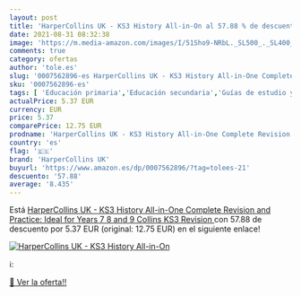 ```yaml
---
layout: post
title: 'HarperCollins UK - KS3 History All-in-On al 57.88 % de descuento'
date: 2021-08-31 08:32:38
image: 'https://m.media-amazon.com/images/I/51Sho9-NRbL._SL500_._SL400_.jpg'
comments: true
category: ofertas
author: 'tole.es'
slug: '0007562896-es HarperCollins UK - KS3 History All-in-One Complete...'
sku: '0007562896-es'
tags: [ 'Educación primaria','Educación secundaria','Guías de estudio y repaso','Libros','Libros de texto','Libros universitarios de educación','Libros universitarios y de estudios superiores','harpercollins uk', ]
actualPrice: 5.37 EUR
currency: EUR
price: 5.37
comparePrice: 12.75 EUR
prodname: 'HarperCollins UK - KS3 History All-in-One Complete Revision and Practice: Ideal for Years 7  8 and 9  Collins KS3 Revision '
country: 'es'
flag: '🇪🇸'
brand: 'HarperCollins UK'
buyurl: 'https://www.amazon.es/dp/0007562896/?tag=tolees-21'
descuento: '57.88'
average: '8.435'
---
```


Está [HarperCollins UK - KS3 History All-in-One Complete Revision and Practice: Ideal for Years 7  8 and 9  Collins KS3 Revision ](https://www.amazon.es/dp/0007562896/?tag=tolees-21) con 57.88 de descuento por 5.37 EUR (original: 12.75 EUR) en el siguiente enlace!

[![HarperCollins UK - KS3 History All-in-On](https://m.media-amazon.com/images/I/51Sho9-NRbL._SL500_._SL400_.jpg)](https://www.amazon.es/dp/0007562896/?tag=tolees-21)

ℹ️:


[🛒 Ver la oferta!!](https://www.amazon.es/dp/0007562896/?tag=tolees-21)
